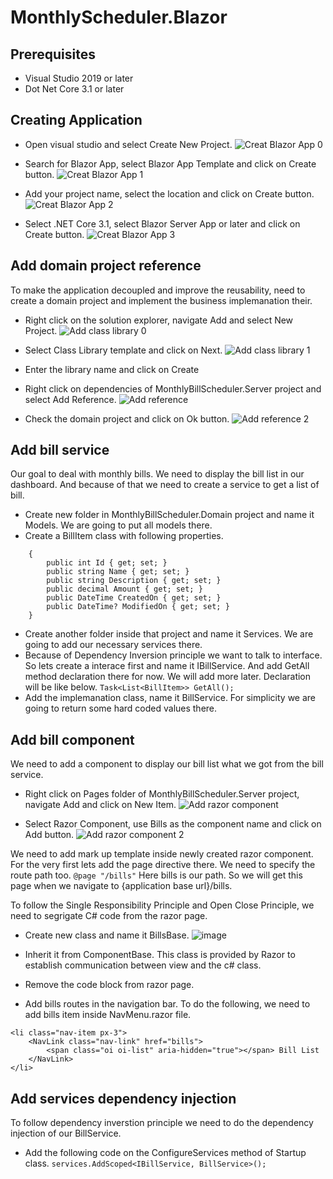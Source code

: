 # MonthlyScheduler.Blazor

## Prerequisites
* Visual Studio 2019 or later
* Dot Net Core 3.1 or later

## Creating Application
* Open visual studio and select Create New Project.
![Creat Blazor App 0](https://user-images.githubusercontent.com/24603959/79050322-0ff00100-7c4b-11ea-8750-371e68f3d77e.JPG)

* Search for Blazor App, select Blazor App Template and click on Create button.
![Creat Blazor App 1](https://user-images.githubusercontent.com/24603959/79050359-5b0a1400-7c4b-11ea-9aed-c049f47c33a1.JPG)

* Add your project name, select the location and click on Create button.
![Creat Blazor App 2](https://user-images.githubusercontent.com/24603959/79050390-812fb400-7c4b-11ea-9203-6982de0db44a.JPG)
 
* Select .NET Core 3.1, select Blazor Server App or later and click on Create button.
![Creat Blazor App 3](https://user-images.githubusercontent.com/24603959/79050413-a6bcbd80-7c4b-11ea-962b-c64145674cf6.JPG)
 
## Add domain project reference
To make the application decoupled and improve the reusability, need to create a domain project and implement the business implemanation their.
* Right click on the solution explorer, navigate Add and select New Project.
![Add class library 0](https://user-images.githubusercontent.com/24603959/79051289-36189f80-7c51-11ea-8713-9e7f4a050a4d.JPG)

* Select Class Library template and click on Next.
![Add class library 1](https://user-images.githubusercontent.com/24603959/79051831-38c8c400-7c54-11ea-84ac-1a627c2c6e4c.JPG)

* Enter the library name and click on Create
* Right click on dependencies of MonthlyBillScheduler.Server project and select Add Reference.
![Add reference](https://user-images.githubusercontent.com/24603959/79051910-ab39a400-7c54-11ea-9121-d305aeffa542.JPG)

* Check the domain project and click on Ok button.
![Add reference 2](https://user-images.githubusercontent.com/24603959/79051919-b987c000-7c54-11ea-8ce7-c51970bbdcf2.JPG)

## Add bill service
Our goal to deal with monthly bills. We need to display the bill list in our dashboard. And because of that we need to create a service to get a list of bill.
* Create new folder in MonthlyBillScheduler.Domain project and name it Models. We are going to put all models there.
* Create a BillItem class with following properties.
```public class BillItem
    {
        public int Id { get; set; }
        public string Name { get; set; }
        public string Description { get; set; }
        public decimal Amount { get; set; }
        public DateTime CreatedOn { get; set; }
        public DateTime? ModifiedOn { get; set; }
    }
```
* Create another folder inside that project and name it Services. We are going to add our necessary services there.
* Because of Dependency Inversion principle we want to talk to interface. So lets create a interace first and name it IBillService. And add GetAll method declaration there for now. We will add more later. Declaration will be like below.
```Task<List<BillItem>> GetAll();```
* Add the implemanation class, name it BillService. For simplicity we are going to return some hard coded values there.

## Add bill component
We need to add a component to display our bill list what we got from the bill service.
* Right click on Pages folder of MonthlyBillScheduler.Server project, navigate Add and click on New Item.
![Add razor component](https://user-images.githubusercontent.com/24603959/79052284-1d12ed00-7c57-11ea-9d0a-e24b77363260.JPG)

* Select Razor Component, use Bills as the component name and click on Add button.
![Add razor component 2](https://user-images.githubusercontent.com/24603959/79052501-c3132700-7c58-11ea-8911-74d8da6a1daf.JPG)

We need to add mark up template inside newly created razor component. For the very first lets add the page directive there. We need to specify the route path too.
```@page "/bills"```
Here bills is our path. So we will get this page when we navigate to {application base url}/bills.

To follow the Single Responsibility Principle and Open Close Principle, we need to segrigate C# code from the razor page.
* Create new class and name it BillsBase.
![image](https://user-images.githubusercontent.com/24603959/79052740-657fda00-7c5a-11ea-941c-17fb6b049863.png)

* Inherit it from ComponentBase. This class is provided by Razor to establish communication between view and the c# class.
* Remove the code block from razor page.
* Add bills routes in the navigation bar. To do the following, we need to add bills item inside NavMenu.razor file.
```
<li class="nav-item px-3">
    <NavLink class="nav-link" href="bills">
        <span class="oi oi-list" aria-hidden="true"></span> Bill List
    </NavLink>
</li>
 ```

## Add services dependency injection

To follow dependency inverstion principle we need to do the dependency injection of our BillService. 
* Add the following code on the ConfigureServices method of Startup class.
```services.AddScoped<IBillService, BillService>();```
